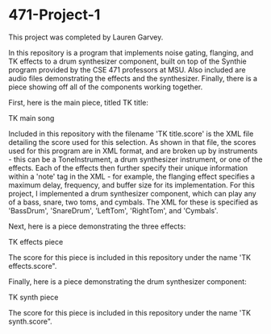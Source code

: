 # 471-Project-1

This project was completed by Lauren Garvey.

In this repository is a program that implements noise gating, flanging, and TK effects to a drum synthesizer component, built on top of the Synthie program provided by the CSE 471 professors at MSU. Also included are audio files demonstrating the effects and the synthesizer. Finally, there is a piece showing off all of the components working together.

First, here is the main piece, titled TK title:

TK main song

Included in this repository with the filename 'TK title.score' is the XML file detailing the score used for this selection. As shown in that file, the scores used for this program are in XML format, and are broken up by instruments - this can be a ToneInstrument, a drum synthesizer instrument, or one of the effects. Each of the effects then further specify their unique information within a 'note' tag in the XML - for example, the flanging effect specifies a maximum delay, frequency, and buffer size for its implementation. For this project, I implemented a drum synthesizer component, which can play any of a bass, snare, two toms, and cymbals. The XML for these is specified as 'BassDrum', 'SnareDrum', 'LeftTom', 'RightTom', and 'Cymbals'.

Next, here is a piece demonstrating the three effects:

TK effects piece

The score for this piece is included in this repository under the name 'TK effects.score".

Finally, here is a piece demonstrating the drum synthesizer component:

TK synth piece

The score for this piece is included in this repository under the name 'TK synth.score".
